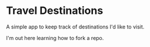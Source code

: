 # Travel Destinations

A simple app to keep track of destinations I'd like to visit.

I'm out here learning how to fork a repo.
